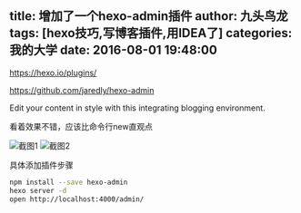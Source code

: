 title: 增加了一个hexo-admin插件
author: 九头鸟龙
tags: [hexo技巧,写博客插件,用IDEA了]
categories: 我的大学
date: 2016-08-01 19:48:00
---

https://hexo.io/plugins/

https://github.com/jaredly/hexo-admin

Edit your content in style with this integrating blogging environment.

看着效果不错，应该比命令行new直观点

![截图1](https://raw.githubusercontent.com/jaredly/hexo-admin/master/docs/pasted-0.png)
![截图2](https://raw.githubusercontent.com/jaredly/hexo-admin/master/docs/pasted-1.png)

具体添加插件步骤

```bash
npm install --save hexo-admin
hexo server -d
open http://localhost:4000/admin/
```